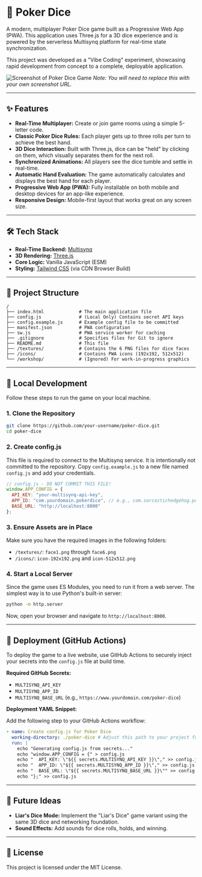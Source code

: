 # 🎲 Poker Dice

A modern, multiplayer Poker Dice game built as a Progressive Web App (PWA). This application uses Three.js for a 3D dice experience and is powered by the serverless Multisynq platform for real-time state synchronization.

This project was developed as a "Vibe Coding" experiment, showcasing rapid development from concept to a complete, deployable application.

![Screenshot of Poker Dice Game](https://www.sarcastichedgehog.com/images/poker-dice-screenshot.png)
*Note: You will need to replace this with your own screenshot URL.*

---

## ✨ Features

* **Real-Time Multiplayer:** Create or join game rooms using a simple 5-letter code.
* **Classic Poker Dice Rules:** Each player gets up to three rolls per turn to achieve the best hand.
* **3D Dice Interaction:** Built with Three.js, dice can be "held" by clicking on them, which visually separates them for the next roll.
* **Synchronized Animations:** All players see the dice tumble and settle in real-time.
* **Automatic Hand Evaluation:** The game automatically calculates and displays the best hand for each player.
* **Progressive Web App (PWA):** Fully installable on both mobile and desktop devices for an app-like experience.
* **Responsive Design:** Mobile-first layout that works great on any screen size.

---

## 🛠️ Tech Stack

* **Real-Time Backend:** [Multisynq](https://multisynq.io)
* **3D Rendering:** [Three.js](https://threejs.org/)
* **Core Logic:** Vanilla JavaScript (ESM)
* **Styling:** [Tailwind CSS](https://tailwindcss.com/) (via CDN Browser Build)

---

## 📁 Project Structure

```
/
├── index.html             # The main application file
├── config.js              # (Local Only) Contains secret API keys
├── config.example.js      # Example config file to be committed
├── manifest.json          # PWA configuration
├── sw.js                  # PWA service worker for caching
├── .gitignore             # Specifies files for Git to ignore
├── README.md              # This file
├── /textures/             # Contains the 6 PNG files for dice faces
├── /icons/                # Contains PWA icons (192x192, 512x512)
└── /workshop/             # (Ignored) For work-in-progress graphics
```

---

## 🚀 Local Development

Follow these steps to run the game on your local machine.

### 1. Clone the Repository

```bash
git clone https://github.com/your-username/poker-dice.git
cd poker-dice
```

### 2. Create config.js

This file is required to connect to the Multisynq service. It is intentionally not committed to the repository. Copy `config.example.js` to a new file named `config.js` and add your credentials.

```javascript
// config.js - DO NOT COMMIT THIS FILE!
window.APP_CONFIG = {
  API_KEY: "your-multisynq-api-key",
  APP_ID: "com.yourdomain.pokerdice", // e.g., com.sarcastichedgehog.pokerdice
  BASE_URL: "http://localhost:8000"
};
```

### 3. Ensure Assets are in Place

Make sure you have the required images in the following folders:

* `/textures/`: `face1.png` through `face6.png`
* `/icons/`: `icon-192x192.png` and `icon-512x512.png`

### 4. Start a Local Server

Since the game uses ES Modules, you need to run it from a web server. The simplest way is to use Python's built-in server:

```bash
python -m http.server
```

Now, open your browser and navigate to `http://localhost:8000`.

---

## 🔧 Deployment (GitHub Actions)

To deploy the game to a live website, use GitHub Actions to securely inject your secrets into the `config.js` file at build time.

**Required GitHub Secrets:**

* `MULTISYNQ_API_KEY`
* `MULTISYNQ_APP_ID`
* `MULTISYNQ_BASE_URL` (e.g., `https://www.yourdomain.com/poker-dice`)

**Deployment YAML Snippet:**

Add the following step to your GitHub Actions workflow:

```yaml
- name: Create config.js for Poker Dice
  working-directory: ./poker-dice # Adjust this path to your project folder
  run: |
    echo "Generating config.js from secrets..."
    echo "window.APP_CONFIG = {" > config.js
    echo "  API_KEY: \"${{ secrets.MULTISYNQ_API_KEY }}\"," >> config.js
    echo "  APP_ID: \"${{ secrets.MULTISYNQ_APP_ID }}\"," >> config.js
    echo "  BASE_URL: \"${{ secrets.MULTISYNQ_BASE_URL }}\"" >> config.js
    echo "};" >> config.js
```

---

## 🔮 Future Ideas

* **Liar's Dice Mode:** Implement the "Liar's Dice" game variant using the same 3D dice and networking foundation.
* **Sound Effects:** Add sounds for dice rolls, holds, and winning.

---

## 📜 License

This project is licensed under the MIT License.
